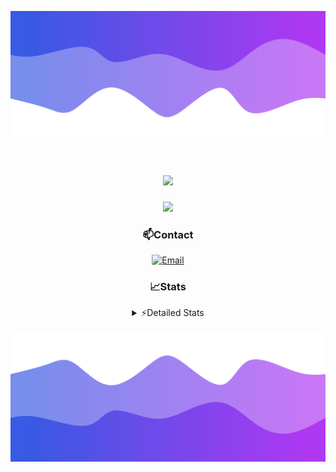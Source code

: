 ![Header](./header.png)
<div align="center">

<h1 align="center">
  <a href="https://git.io/typing-svg">
    <img src="https://readme-typing-svg.herokuapp.com/?lines=Hello,+There!+👋;This+is+chicho.;CEO+on+Hely+Development....;&center=true&size=25">
  </a>
</h1>
  
<p align="center">
  <img src="https://lanyard.cnrad.dev/api/852683595378196480" />
</p>

### 📫Contact
  [![Email](https://img.shields.io/badge/Email-gastondalla@gmail.com-04619f?style=for-the-badge&logo=gmail&logoColor=white)](mailto:gastondalla@gmail.com)
</br>  
### 📈Stats
<details>
    <summary> ⚡Detailed Stats</summary>
    <br/>

<!--START_SECTION:waka-->
![Code Time](http://img.shields.io/badge/Code%20Time-210%20hrs%2038%20mins-blue)

![Profile Views](http://img.shields.io/badge/Profile%20Views-5-blue)

**🐱 My GitHub Data** 

> 📦 39.6 kB Used in GitHub's Storage 
 > 
> 🏆 15 Contributions in the Year 2023
 > 
> 🚫 Not Opted to Hire
 > 
> 📜 7 Public Repositories 
 > 
> 🔑 9 Private Repositories 
 > 
**I'm a Night 🦉** 

```text
🌞 Morning                13 commits          ██░░░░░░░░░░░░░░░░░░░░░░░   07.03 % 
🌆 Daytime                17 commits          ██░░░░░░░░░░░░░░░░░░░░░░░   09.19 % 
🌃 Evening                94 commits          █████████████░░░░░░░░░░░░   50.81 % 
🌙 Night                  61 commits          ████████░░░░░░░░░░░░░░░░░   32.97 % 
```
📅 **I'm Most Productive on Wednesday** 

```text
Monday                   12 commits          ██░░░░░░░░░░░░░░░░░░░░░░░   06.49 % 
Tuesday                  36 commits          █████░░░░░░░░░░░░░░░░░░░░   19.46 % 
Wednesday                42 commits          ██████░░░░░░░░░░░░░░░░░░░   22.70 % 
Thursday                 22 commits          ███░░░░░░░░░░░░░░░░░░░░░░   11.89 % 
Friday                   23 commits          ███░░░░░░░░░░░░░░░░░░░░░░   12.43 % 
Saturday                 22 commits          ███░░░░░░░░░░░░░░░░░░░░░░   11.89 % 
Sunday                   28 commits          ████░░░░░░░░░░░░░░░░░░░░░   15.14 % 
```


📊 **This Week I Spent My Time On** 

```text
🕑︎ Time Zone: America/Argentina/Buenos_Aires

💬 Programming Languages: 
Python                   4 hrs 35 mins       █████████░░░░░░░░░░░░░░░░   35.76 % 
HTML                     3 hrs 7 mins        ██████░░░░░░░░░░░░░░░░░░░   24.35 % 
C#                       2 hrs 41 mins       █████░░░░░░░░░░░░░░░░░░░░   20.96 % 
Other                    1 hr 17 mins        ███░░░░░░░░░░░░░░░░░░░░░░   10.07 % 
JavaScript               37 mins             █░░░░░░░░░░░░░░░░░░░░░░░░   04.86 % 

🔥 Editors: 
VS Code                  8 hrs 47 mins       █████████████████░░░░░░░░   68.51 % 
Visual Studio            4 hrs 2 mins        ████████░░░░░░░░░░░░░░░░░   31.49 % 

🐱‍💻 Projects: 
Unknown Project          5 hrs 31 mins       ███████████░░░░░░░░░░░░░░   43.00 % 
Hate                     3 hrs 40 mins       ███████░░░░░░░░░░░░░░░░░░   28.58 % 
Coder                    2 hrs 55 mins       ██████░░░░░░░░░░░░░░░░░░░   22.85 % 
pagina-1                 20 mins             █░░░░░░░░░░░░░░░░░░░░░░░░   02.66 % 
UnSkript                 9 mins              ░░░░░░░░░░░░░░░░░░░░░░░░░   01.22 % 

💻 Operating System: 
Windows                  12 hrs 50 mins      █████████████████████████   100.00 % 
```

**I Mostly Code in JavaScript** 

```text
JavaScript               8 repos             █████████░░░░░░░░░░░░░░░░   36.36 % 
CSS                      3 repos             ███░░░░░░░░░░░░░░░░░░░░░░   13.64 % 
HTML                     2 repos             ██░░░░░░░░░░░░░░░░░░░░░░░   09.09 % 
C#                       2 repos             ██░░░░░░░░░░░░░░░░░░░░░░░   09.09 % 
Batchfile                1 repo              █░░░░░░░░░░░░░░░░░░░░░░░░   04.55 % 
```




 Last Updated on 10/07/2023 21:12:03 UTC
<!--END_SECTION:waka-->
</details>

![Footer](./footer.png)
